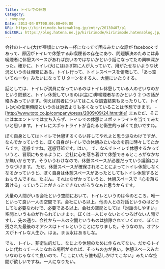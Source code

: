 ```yaml
---
Title: トイレでの休憩
Category:
- company
Date: 2013-04-07T00:00:00+09:00
URL: https://kiririmode.hatenablog.jp/entry/20130407/p1
EditURL: https://blog.hatena.ne.jp/kiririmode/kiririmode.hatenablog.jp/atom/entry/8454420450078209817
---
```



会社のトイレ(大)が昼頃にいつも一杯になってて困るみたいな話が facebook であって、原因がトイレで休憩する非喫煙者の存在にあり、問題解決のためには非喫煙者に休憩スペースがあれば良いのではないかという話になってたの興味深かった。確かに、トイレ(大)にはほぼ常に人が入っていて、用がたせないような状況というのは頻繁にある。トイレ行って、トイレスペースを俯瞰して、「あっ空いてねーや」みたいになって U ターンをする人、大量にいたりする。


話としては、トイレが満員になっているのはトイレ休憩している人のせいなのかという問題と、トイレ休憩しているのは(主に)非喫煙者なのかという 2 つの話が絡みあっています。例えば前者についてはこんな調査結果もあったりして、トイレ(大)の使用頻度というのは過去よりも多くなっていることは予想できます。
-[http://www.toto.co.jp/company/press/2009/09/24.htm:title]
まぁただ、そこには本エントリでは立ち入らず、トイレでの休憩にスポットライトを当ててみたいと思います。トイレにスポットライトが当たると衛生的っぽくて良いですね。


ぼく自身としてはトイレで休憩するくらい許してやれよと思う派なわけですが、なんでかっていうと、ぼく自身がトイレでの休憩みたいなのを前に時々してたからです。迷惑ですね。迷惑野郎です。はい。
で、なんでトイレで休憩するかっていうと、冒頭にもあるように、会社に心を落ち着けて休憩できるところがなかなか無いからです。そういうわけなので、休憩スペースが必要だっていう議論にはうなづけます。
ただ、休憩スペースが確保されることによってトイレ休憩しなくなるかっていうと、ぼく自身は休憩スペースがあったとしてもトイレ休憩するとおもうんですね、たぶん。それはなぜかっていうと、休憩スペースで「心を落ち着ける」っていうことがきっとできないだろうなぁと思うからです。


大量の人間がいる会社という空間において、トイレというのは今のところ、唯一といって良い一人の空間です。会社にいる以上、他の人との対話というのはどうしても必要なわけで、必要である以上、会社の空間としては「対話のしやすい」空間というものが作られていきます。ぼくは一人じゃないとくつろげない人間ですし、先の通り、会社から一人の空間というものは排除されていくので、ぼくに残された最後のオアシスはトイレということになりました。そうなのか。オアシスがトイレな人生か。はぁ。まぁ水はあるしな。


でも、トイレ、非衛生的だし、なにより休憩のために作られてない。だからトイレに代わって一人になれる場所があれば、そっちの方が良い。休憩スペースみたいなのじゃなくて良いので、「ここにいたら誰も話しかけてこない」みたいな空間が欲しいですね。一人になりたい。
